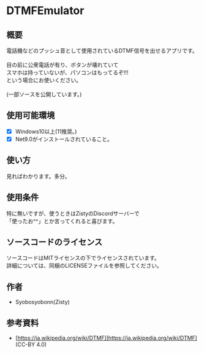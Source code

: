 # DTMFEmulator
## 概要
電話機などのプッシュ音として使用されているDTMF信号を出せるアプリです。<br><br>
目の前に公衆電話が有り、ボタンが壊れていて<br>
スマホは持っていないが、パソコンはもってるぞ!!!<br>
という場合にお使いください。<br><br>
(一部ソースを公開しています。)<br>
## 使用可能環境
- [x] Windows10以上(11推奨。)
- [x] Net9.0がインストールされていること。<br>
## 使い方
見ればわかります。多分。<br>
## 使用条件
特に無いですが、使うときはZistyのDiscordサーバーで<br>
「使ったお^^」とか言ってくれると喜びます。<br>
## ソースコードのライセンス
ソースコードはMITライセンスの下でライセンスされています。<br>
詳細については、同梱のLICENSEファイルを参照してください。<br>
## 作者
- Syobosyobonn(Zisty)<br>
## 参考資料
- [https://ja.wikipedia.org/wiki/DTMF](https://ja.wikipedia.org/wiki/DTMF)<br>
  (CC-BY 4.0)
